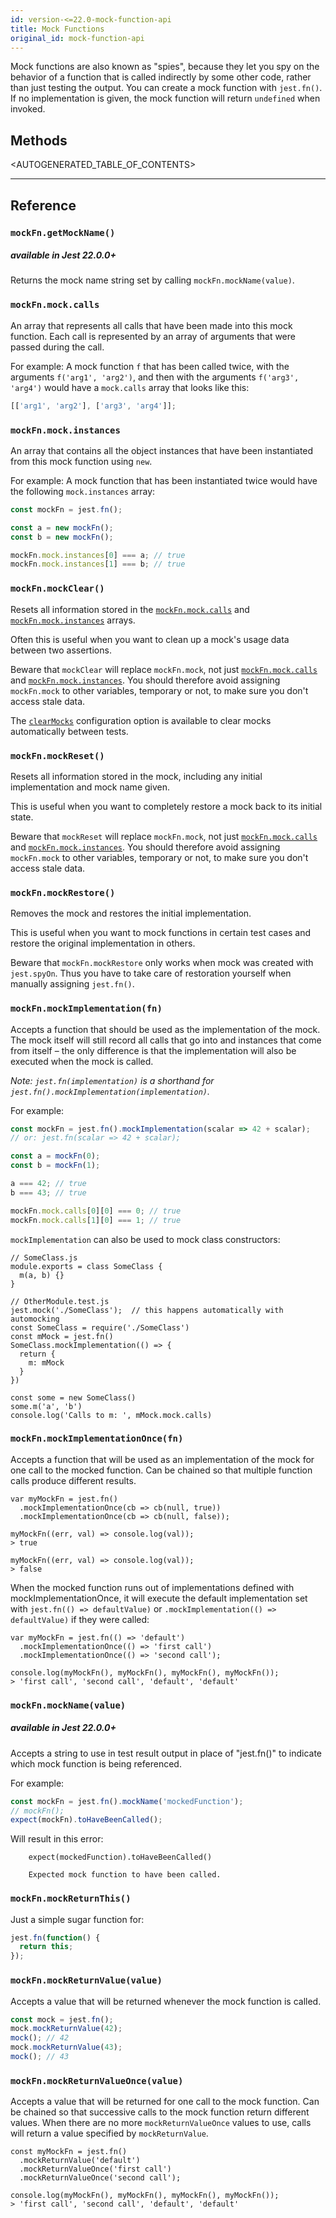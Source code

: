 ```yaml
---
id: version-<=22.0-mock-function-api
title: Mock Functions
original_id: mock-function-api
---
```


Mock functions are also known as "spies", because they let you spy on the
behavior of a function that is called indirectly by some other code, rather than
just testing the output. You can create a mock function with `jest.fn()`. If no
implementation is given, the mock function will return `undefined` when invoked.

## Methods

<AUTOGENERATED_TABLE_OF_CONTENTS>

---

## Reference

### `mockFn.getMockName()`

##### available in Jest **22.0.0+**

Returns the mock name string set by calling `mockFn.mockName(value)`.

### `mockFn.mock.calls`

An array that represents all calls that have been made into this mock function.
Each call is represented by an array of arguments that were passed during the
call.

For example: A mock function `f` that has been called twice, with the arguments
`f('arg1', 'arg2')`, and then with the arguments `f('arg3', 'arg4')` would have
a `mock.calls` array that looks like this:

```js
[['arg1', 'arg2'], ['arg3', 'arg4']];
```

### `mockFn.mock.instances`

An array that contains all the object instances that have been instantiated from
this mock function using `new`.

For example: A mock function that has been instantiated twice would have the
following `mock.instances` array:

```js
const mockFn = jest.fn();

const a = new mockFn();
const b = new mockFn();

mockFn.mock.instances[0] === a; // true
mockFn.mock.instances[1] === b; // true
```

### `mockFn.mockClear()`

Resets all information stored in the [`mockFn.mock.calls`](#mockfn-mock-calls)
and [`mockFn.mock.instances`](#mockfn-mock-instances) arrays.

Often this is useful when you want to clean up a mock's usage data between two
assertions.

Beware that `mockClear` will replace `mockFn.mock`, not just
[`mockFn.mock.calls`](#mockfn-mock-calls) and
[`mockFn.mock.instances`](#mockfn-mock-instances). You should therefore avoid
assigning `mockFn.mock` to other variables, temporary or not, to make sure you
don't access stale data.

The [`clearMocks`](configuration.html#clearmocks-boolean) configuration option
is available to clear mocks automatically between tests.

### `mockFn.mockReset()`

Resets all information stored in the mock, including any initial implementation
and mock name given.

This is useful when you want to completely restore a mock back to its initial
state.

Beware that `mockReset` will replace `mockFn.mock`, not just
[`mockFn.mock.calls`](#mockfn-mock-calls) and
[`mockFn.mock.instances`](#mockfn-mock-instances). You should therefore avoid
assigning `mockFn.mock` to other variables, temporary or not, to make sure you
don't access stale data.

### `mockFn.mockRestore()`

Removes the mock and restores the initial implementation.

This is useful when you want to mock functions in certain test cases and restore
the original implementation in others.

Beware that `mockFn.mockRestore` only works when mock was created with
`jest.spyOn`. Thus you have to take care of restoration yourself when manually
assigning `jest.fn()`.

### `mockFn.mockImplementation(fn)`

Accepts a function that should be used as the implementation of the mock. The
mock itself will still record all calls that go into and instances that come
from itself – the only difference is that the implementation will also be
executed when the mock is called.

_Note: `jest.fn(implementation)` is a shorthand for
`jest.fn().mockImplementation(implementation)`._

For example:

```js
const mockFn = jest.fn().mockImplementation(scalar => 42 + scalar);
// or: jest.fn(scalar => 42 + scalar);

const a = mockFn(0);
const b = mockFn(1);

a === 42; // true
b === 43; // true

mockFn.mock.calls[0][0] === 0; // true
mockFn.mock.calls[1][0] === 1; // true
```

`mockImplementation` can also be used to mock class constructors:

```
// SomeClass.js
module.exports = class SomeClass {
  m(a, b) {}
}

// OtherModule.test.js
jest.mock('./SomeClass');  // this happens automatically with automocking
const SomeClass = require('./SomeClass')
const mMock = jest.fn()
SomeClass.mockImplementation(() => {
  return {
    m: mMock
  }
})

const some = new SomeClass()
some.m('a', 'b')
console.log('Calls to m: ', mMock.mock.calls)
```

### `mockFn.mockImplementationOnce(fn)`

Accepts a function that will be used as an implementation of the mock for one
call to the mocked function. Can be chained so that multiple function calls
produce different results.

```
var myMockFn = jest.fn()
  .mockImplementationOnce(cb => cb(null, true))
  .mockImplementationOnce(cb => cb(null, false));

myMockFn((err, val) => console.log(val));
> true

myMockFn((err, val) => console.log(val));
> false
```

When the mocked function runs out of implementations defined with
mockImplementationOnce, it will execute the default implementation set with
`jest.fn(() => defaultValue)` or `.mockImplementation(() => defaultValue)` if
they were called:

```
var myMockFn = jest.fn(() => 'default')
  .mockImplementationOnce(() => 'first call')
  .mockImplementationOnce(() => 'second call');

console.log(myMockFn(), myMockFn(), myMockFn(), myMockFn());
> 'first call', 'second call', 'default', 'default'
```

### `mockFn.mockName(value)`

##### available in Jest **22.0.0+**

Accepts a string to use in test result output in place of "jest.fn()" to
indicate which mock function is being referenced.

For example:

```js
const mockFn = jest.fn().mockName('mockedFunction');
// mockFn();
expect(mockFn).toHaveBeenCalled();
```

Will result in this error:

```
    expect(mockedFunction).toHaveBeenCalled()

    Expected mock function to have been called.
```

### `mockFn.mockReturnThis()`

Just a simple sugar function for:

```js
jest.fn(function() {
  return this;
});
```

### `mockFn.mockReturnValue(value)`

Accepts a value that will be returned whenever the mock function is called.

```js
const mock = jest.fn();
mock.mockReturnValue(42);
mock(); // 42
mock.mockReturnValue(43);
mock(); // 43
```

### `mockFn.mockReturnValueOnce(value)`

Accepts a value that will be returned for one call to the mock function. Can be
chained so that successive calls to the mock function return different values.
When there are no more `mockReturnValueOnce` values to use, calls will return a
value specified by `mockReturnValue`.

```
const myMockFn = jest.fn()
  .mockReturnValue('default')
  .mockReturnValueOnce('first call')
  .mockReturnValueOnce('second call');

console.log(myMockFn(), myMockFn(), myMockFn(), myMockFn());
> 'first call', 'second call', 'default', 'default'
```
